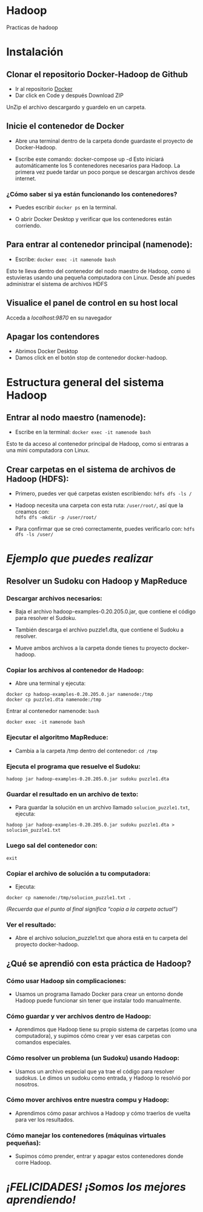 # Hadoop
Practicas de hadoop

# Instalación 

## Clonar el repositorio Docker-Hadoop de Github  
* Ir al repositorio [Docker](https://github.com/big-data-europe/docker-hadoop)  
* Dar click en Code y después Download ZIP

UnZip el archivo descargardo y guardelo en un carpeta.  

## Inicie el contenedor de Docker  
* Abre una terminal dentro de la carpeta donde guardaste el proyecto de Docker-Hadoop.

* Escribe este comando: docker-compose up -d
Esto iniciará automáticamente los 5 contenedores necesarios para Hadoop. La primera vez puede tardar un poco porque se descargan archivos desde internet.

### ¿Cómo saber si ya están funcionando los contenedores?  

* Puedes escribir `docker ps` en la terminal.  

* O abrir Docker Desktop y verificar que los contenedores están corriendo.

## Para entrar al contenedor principal (namenode):  

* Escribe: `docker exec -it namenode bash`

Esto te lleva dentro del contenedor del nodo maestro de Hadoop, como si estuvieras usando una pequeña computadora con Linux. Desde ahí puedes administrar el sistema de archivos HDFS

## Visualice el panel de control en su host local
Acceda a *localhost:9870* en su navegador

## Apagar los contendores

* Abrimos Docker Desktop  
* Damos click en el botón stop  de  contenedor docker-hadoop.

# Estructura general del sistema Hadoop  

## Entrar al nodo maestro (namenode):

* Escribe en la terminal:
`docker exec -it namenode bash`

Esto te da acceso al contenedor principal de Hadoop, como si entraras a una mini computadora con Linux.

## Crear carpetas en el sistema de archivos de Hadoop (HDFS):

* Primero, puedes ver qué carpetas existen escribiendo:
`hdfs dfs -ls /`

* Hadoop necesita una carpeta con esta ruta: `/user/root/`, así que la creamos con:  
`hdfs dfs -mkdir -p /user/root/`

* Para confirmar que se creó correctamente, puedes verificarlo con:
`hdfs dfs -ls /user/`

# *Ejemplo que puedes realizar*

## Resolver un Sudoku con Hadoop y MapReduce  

### Descargar archivos necesarios:

* Baja el archivo hadoop-examples-0.20.205.0.jar, que contiene el código para resolver el Sudoku.

* También descarga el archivo puzzle1.dta, que contiene el Sudoku a resolver.

* Mueve ambos archivos a la carpeta donde tienes tu proyecto docker-hadoop.

### Copiar los archivos al contenedor de Hadoop:

* Abre una terminal y ejecuta:

`docker cp hadoop-examples-0.20.205.0.jar namenode:/tmp`  
`docker cp puzzle1.dta namenode:/tmp`

Entrar al contenedor namenode: `bash`

`docker exec -it namenode bash`

### Ejecutar el algoritmo MapReduce:

* Cambia a la carpeta /tmp dentro del contenedor:
  `cd /tmp`

### Ejecuta el programa que resuelve el Sudoku:

`hadoop jar hadoop-examples-0.20.205.0.jar sudoku puzzle1.dta`

### Guardar el resultado en un archivo de texto:

* Para guardar la solución en un archivo llamado `solucion_puzzle1.txt`, ejecuta:

`hadoop jar hadoop-examples-0.20.205.0.jar sudoku puzzle1.dta > solucion_puzzle1.txt`

### Luego sal del contenedor con:

`exit`

### Copiar el archivo de solución a tu computadora:

* Ejecuta:

`docker cp namenode:/tmp/solucion_puzzle1.txt .`

*(Recuerda que el punto al final significa “copia a la carpeta actual”)*

### Ver el resultado:

* Abre el archivo solucion_puzzle1.txt que ahora está en tu carpeta del proyecto docker-hadoop.

## ¿Qué se aprendió con esta práctica de Hadoop?  

### Cómo usar Hadoop sin complicaciones:  

* Usamos un programa llamado Docker para crear un entorno donde Hadoop puede funcionar sin tener que instalar todo manualmente.

### Cómo guardar y ver archivos dentro de Hadoop:  

* Aprendimos que Hadoop tiene su propio sistema de carpetas (como una computadora), y supimos cómo crear y ver esas carpetas con comandos especiales.

### Cómo resolver un problema (un Sudoku) usando Hadoop:  

* Usamos un archivo especial que ya trae el código para resolver sudokus. Le dimos un sudoku como entrada, y Hadoop lo resolvió por nosotros.

### Cómo mover archivos entre nuestra compu y Hadoop:

* Aprendimos cómo pasar archivos a Hadoop y cómo traerlos de vuelta para ver los resultados.

### Cómo manejar los contenedores (máquinas virtuales pequeñas):

* Supimos cómo prender, entrar y apagar estos contenedores donde corre Hadoop.

# *¡FELICIDADES! ¡Somos los mejores aprendiendo!*

